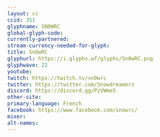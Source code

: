 ```yaml
---
layout: cc
ccid: 351
glyphname: SN0WRC
global-glyph-code: 
currently-partnered: 
stream-currency-needed-for-glyph: 
title: Sn0wRC
glyphurl: https://i.glyphs.wf/glyphs/Sn0wRC.png
glyphwave: 22
youtube: 
twitch: https://twitch.tv/sn0wrc
twitter: https://twitter.com/Snowdreamerz
discord: https://discord.gg/PzVWme5
other-site: 
primary-language: French
facebook: https://www.facebook.com/snowrc/
mixer: 
alt-names: 
---
```


